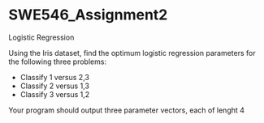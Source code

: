 # SWE546_Assignment2
Logistic Regression

Using the Iris dataset, find the optimum logistic regression parameters for the following three problems:

- Classify 1 versus 2,3
- Classify 2 versus 1,3
- Classify 3 versus 1,2


Your program should output three parameter vectors, each of lenght 4
